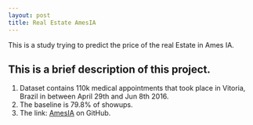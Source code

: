 ```yaml
---
layout: post
title: Real Estate AmesIA
---
```

This is a study trying to predict the price of the real Estate in Ames IA.

## This is a brief description of this project.
  1. Dataset contains 110k medical appointments that took place in Vitoria, Brazil in between April 29th and Jun 8th 2016.
  2. The baseline is 79.8% of showups.
  3. The link: [AmesIA](https://github.com/AlexChicote/AmesIA) on GitHub.
  
